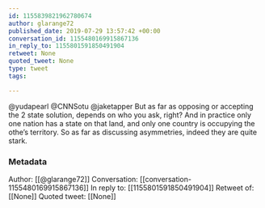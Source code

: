 ```yaml
---
id: 1155839821962780674
author: glarange72
published_date: 2019-07-29 13:57:42 +00:00
conversation_id: 1155480169915867136
in_reply_to: 1155801591850491904
retweet: None
quoted_tweet: None
type: tweet
tags:

---
```


@yudapearl @CNNSotu @jaketapper But as far as opposing or accepting the 2 state solution, depends on who you ask, right? And in practice only one nation has a state on that land, and only one country is occupying the othe’s territory. So as far as discussing asymmetries, indeed they are quite stark.

### Metadata

Author: [[@glarange72]]
Conversation: [[conversation-1155480169915867136]]
In reply to: [[1155801591850491904]]
Retweet of: [[None]]
Quoted tweet: [[None]]

